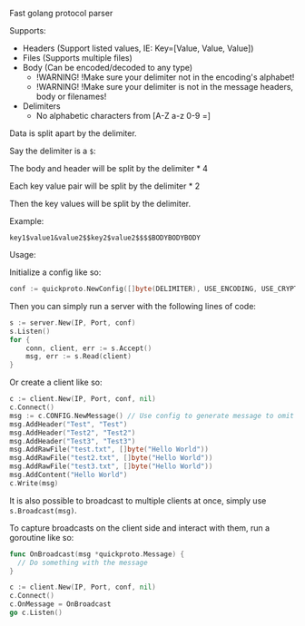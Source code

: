 Fast golang protocol parser

Supports:
* Headers (Support listed values, IE: Key=[Value, Value, Value])
* Files (Supports multiple files)
* Body (Can be encoded/decoded to any type)
  * !WARNING! !Make sure your delimiter not in the encoding's alphabet!
  * !WARNING! !Make sure your delimiter is not in the message headers, body or filenames!
* Delimiters
  * No alphabetic characters from [A-Z a-z 0-9 =]

Data is split apart by the delimiter.

Say the delimiter is a `$`:

The body and header will be split by the delimiter * 4

Each key value pair will be split by the delimiter * 2

Then the key values will be split by the delimiter.

Example:
```
key1$value1&value2$$key2$value2$$$$BODYBODYBODY
```

Usage:

Initialize a config like so:
```go
conf := quickproto.NewConfig([]byte(DELIMITER), USE_ENCODING, USE_CRYPTO, 2048, quickproto.Base16Encoding, quickproto.Base16Decoding)
```
Then you can simply run a server with the following lines of code:
```go
s := server.New(IP, Port, conf)
s.Listen()
for {
	conn, client, err := s.Accept()
	msg, err := s.Read(client)
}
```

Or create a client like so:
```go
c := client.New(IP, Port, conf, nil)
c.Connect()
msg := c.CONFIG.NewMessage() // Use config to generate message to omit providing arguments
msg.AddHeader("Test", "Test")
msg.AddHeader("Test2", "Test2")
msg.AddHeader("Test3", "Test3")
msg.AddRawFile("test.txt", []byte("Hello World"))
msg.AddRawFile("test2.txt", []byte("Hello World"))
msg.AddRawFile("test3.txt", []byte("Hello World"))
msg.AddContent("Hello World")
c.Write(msg)
```

It is also possible to broadcast to multiple clients at once, 
simply use `s.Broadcast(msg)`.

To capture broadcasts on the client side and interact with them, run a goroutine like so:
```go
func OnBroadcast(msg *quickproto.Message) {
  // Do something with the message
}

c := client.New(IP, Port, conf, nil)
c.Connect()
c.OnMessage = OnBroadcast
go c.Listen()
```

